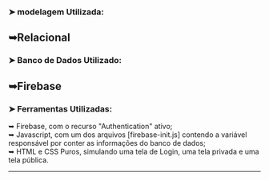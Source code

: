 ### ➤ modelagem Utilizada:

➥Relacional
---

### ➤ Banco de Dados Utilizado: 

➥Firebase
---

### ➤ Ferramentas Utilizadas:

➥ Firebase, com o recurso "Authentication" ativo;<br>
➥ Javascript, com um dos arquivos [firebase-init.js] contendo a variável responsável por conter as informações do banco de dados;<br>
➥ HTML e CSS Puros, simulando uma tela de Login, uma tela privada e uma tela pública.

---

